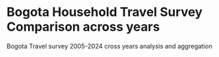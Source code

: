 # Bogota Household Travel Survey Comparison across years
Bogota Travel survey 2005-2024 cross years analysis and aggregation
